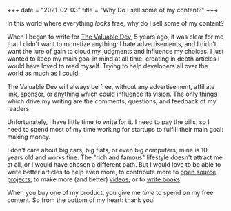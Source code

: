 +++
date = "2021-02-03"
title = "Why Do I sell some of my content?"
+++

In this world where everything *looks* free, why do I sell some of my content?

When I began to write for [The Valuable Dev](https://thevaluable.dev), 5 years ago, it was clear for me that I didn't want to monetize anything: I hate advertisements, and I didn't want the lure of gain to cloud my judgments and influence my choices. I just wanted to keep my main goal in mind at all time: creating in depth articles I would have loved to read myself. Trying to help developers all over the world as much as I could.

The Valuable Dev will always be free, without any advertisement, affiliate link, sponsor, or anything which could influence its vision. The only things which drive my writing are the comments, questions, and feedback of my readers.

Unfortunately, I have little time to write for it. I need to pay the bills, so I need to spend most of my time working for startups to fulfill their main goal: making money.

I don't care about big cars, big flats, or even big computers; mine is 10 years old and works fine. The "rich and famous" lifestyle doesn't attract me at all, or I would have chosen a different path. But I would love to be able to write better articles to help even more, to contribute more to [open source projects](https://github.com/Phantas0s), to make more (and better) [videos](https://www.youtube.com/channel/UCoJtk2M8bme9KXTe6F3K-Yg), or to [write books](https://themouseless.dev/).

When you buy one of my product, you give me *time* to spend on my free content. So from the bottom of my heart: thank you!
